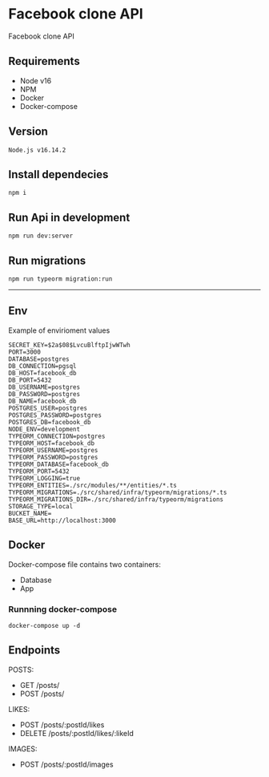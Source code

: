 # Facebook clone API

Facebook clone API

## Requirements

- Node v16
- NPM
- Docker
- Docker-compose

## Version

    Node.js v16.14.2

## Install dependecies

    npm i

## Run Api in development

    npm run dev:server

## Run migrations

    npm run typeorm migration:run

---

## Env

Example of envirioment values

```
SECRET_KEY=$2a$08$LvcuBlftpIjwWTwh
PORT=3000
DATABASE=postgres
DB_CONNECTION=pgsql
DB_HOST=facebook_db
DB_PORT=5432
DB_USERNAME=postgres
DB_PASSWORD=postgres
DB_NAME=facebook_db
POSTGRES_USER=postgres
POSTGRES_PASSWORD=postgres
POSTGRES_DB=facebook_db
NODE_ENV=development
TYPEORM_CONNECTION=postgres
TYPEORM_HOST=facebook_db
TYPEORM_USERNAME=postgres
TYPEORM_PASSWORD=postgres
TYPEORM_DATABASE=facebook_db
TYPEORM_PORT=5432
TYPEORM_LOGGING=true
TYPEORM_ENTITIES=./src/modules/**/entities/*.ts
TYPEORM_MIGRATIONS=./src/shared/infra/typeorm/migrations/*.ts
TYPEORM_MIGRATIONS_DIR=./src/shared/infra/typeorm/migrations
STORAGE_TYPE=local
BUCKET_NAME=
BASE_URL=http://localhost:3000
```

## Docker

Docker-compose file contains two containers:

- Database
- App

### Runnning docker-compose

    docker-compose up -d

## Endpoints

POSTS:

- GET /posts/
- POST /posts/

LIKES:

- POST /posts/:postId/likes
- DELETE /posts/:postId/likes/:likeId
  
IMAGES:

- POST /posts/:postId/images
